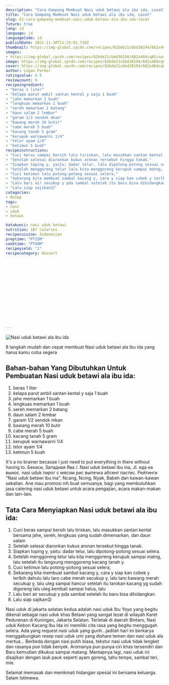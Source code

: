 ```yaml
---
description: "Cara Gampang Membuat Nasi uduk betawi ala ibu ida, Lezat"
title: "Cara Gampang Membuat Nasi uduk betawi ala ibu ida, Lezat"
slug: 61-cara-gampang-membuat-nasi-uduk-betawi-ala-ibu-ida-lezat
future: true
lang: id
language: id
languageCode: id
publishDate: 2021-11-30T11:25:01.710Z 
thumbnail: https://img-global.cpcdn.com/recipes/82bde21cbbd30194/682x484cq65/nasi-uduk-betawi-ala-ibu-ida-foto-resep-utama.png
images:
- https://img-global.cpcdn.com/recipes/82bde21cbbd30194/682x484cq65/nasi-uduk-betawi-ala-ibu-ida-foto-resep-utama.png
image: https://img-global.cpcdn.com/recipes/82bde21cbbd30194/682x484cq65/nasi-uduk-betawi-ala-ibu-ida-foto-resep-utama.png
cover: https://img-global.cpcdn.com/recipes/82bde21cbbd30194/682x484cq65/nasi-uduk-betawi-ala-ibu-ida-foto-resep-utama.png
author: Logan Parker
ratingvalue: 4.5
reviewcount: 9
recipeingredient:
- "beras 1 liter"
- "kelapa parut ambil santan kental y saja 1 buah"
- "jahe memarkan 1 buah"
- "lengkuas memarkan 1 buah"
- "sereh memarkan 2 batang"
- "daun salam 2 lembar"
- "garam 1/2 sendok mkan"
- "bawang merah 10 butir"
- "cabe merah 5 buah"
- "kacang tanah 5 gram"
- "kerupuk warnawarni 1/4"
- "telor ayam 1/4"
- "ketimun 5 buah"
recipeinstructions:
- "Cuci beras sampai bersih lalu tiriskan, lalu masukkan santan kental bersama jahe, sereh, lengkuas yang sudah dimemarkan, dan daun salam"
- "Setelah selesai diaronkan kukus aronan tersebut hingga tanak."
- "Siapkan toping y, yaitu: dadar telur, lalu dipotong-potong sesuai selera."
- "Setelah menggoreng telur lalu kita menggoreng kerupuk sampai matng, lalu setelah itu langsung menggoreng kacang tanah y."
- "Cuci ketimun lalu potong-potong sesuai selera,"
- "Sekarang kita membuat sambal kacang y, cara y siap kan cobek y terlbih dahulu lalu taro cabe merah secukup y, lalu taro bawang merah secukup y, lalu uleg sampai hancur setelah itu tarokan kacang yg sudah digoreng lalu uleg kembali sampai halus, lalu"
- "Lalu beri air secukup y pda sambal setelah itu baru bisa dihidangkan."
- "Lalu siap sajikan😉"
categories:
- Resep
tags:
- nasi
- uduk
- betawi

katakunci: nasi uduk betawi 
nutrition: 167 calories
recipecuisine: Indonesian
preptime: "PT15M"
cooktime: "PT49M"
recipeyield: "1"
recipecategory: Dessert


     
    
    
    
    
    
    
    
    
    
    
      
    
---
```



![Nasi uduk betawi ala ibu ida](https://img-global.cpcdn.com/recipes/82bde21cbbd30194/682x484cq65/nasi-uduk-betawi-ala-ibu-ida-foto-resep-utama.png)

8 langkah mudah dan cepat membuat  Nasi uduk betawi ala ibu ida yang harus kamu coba segera

<!--inarticleads1-->

## Bahan-bahan Yang Dibutuhkan Untuk Pembuatan Nasi uduk betawi ala ibu ida:

1. beras 1 liter
1. kelapa parut ambil santan kental y saja 1 buah
1. jahe memarkan 1 buah
1. lengkuas memarkan 1 buah
1. sereh memarkan 2 batang
1. daun salam 2 lembar
1. garam 1/2 sendok mkan
1. bawang merah 10 butir
1. cabe merah 5 buah
1. kacang tanah 5 gram
1. kerupuk warnawarni 1/4
1. telor ayam 1/4
1. ketimun 5 buah

It&#39;s a no brainer because I just need to put everything in there without having to. Бекаси, Западная Ява /. Nasi uduk betawi ibu ina, Jl. еда на вынос. nasi uduk пирог с мясом рис выпечка абсент пастис. Рейтинги &#34;Nasi uduk betawi ibu ina&#34;. Ncang, Ncing, Nyak, Babeh dan kawan-kawan sekalian. Ane mau promosi nih buat semuanya. bagi yang membutuhkan jasa catering nasi uduk betawi untuk acara pengajian, acara makan-makan dan lain-lain. 

<!--inarticleads2-->

## Tata Cara Menyiapkan Nasi uduk betawi ala ibu ida:

1. Cuci beras sampai bersih lalu tiriskan, lalu masukkan santan kental bersama jahe, sereh, lengkuas yang sudah dimemarkan, dan daun salam
1. Setelah selesai diaronkan kukus aronan tersebut hingga tanak.
1. Siapkan toping y, yaitu: dadar telur, lalu dipotong-potong sesuai selera.
1. Setelah menggoreng telur lalu kita menggoreng kerupuk sampai matng, lalu setelah itu langsung menggoreng kacang tanah y.
1. Cuci ketimun lalu potong-potong sesuai selera,
1. Sekarang kita membuat sambal kacang y, cara y siap kan cobek y terlbih dahulu lalu taro cabe merah secukup y, lalu taro bawang merah secukup y, lalu uleg sampai hancur setelah itu tarokan kacang yg sudah digoreng lalu uleg kembali sampai halus, lalu
1. Lalu beri air secukup y pda sambal setelah itu baru bisa dihidangkan.
1. Lalu siap sajikan😉


Nasi uduk di jakarta selatan kedua adalah nasi uduk Ibu Yoyo yang begitu dikenal sebagai nasi uduk khas Betawi yang sangat lezat di wilayah Karet Pedurenan di Kuningan, Jakarta Selatan. Terletak di daerah Bintaro, Nasi uduk Kebon Kacang Ibu Ida ini memiliki cita rasa yang begitu menggugah selera. Ada yang request nasi uduk yang gurih…jadilah hari ini berkarya menggabungkan resep nasi uduk umi yang dishare temen dan nasi uduk ala mertua… Berbeda dengan nasi putih biasa, tekstur nasi uduk tidak lengket dan rasanya pun tidak benyek. Aromanya pun punya ciri khas tersendiri dan Baru kemudian dikukus sampai matang. Mantapnya lagi, nasi uduk ini disajikan dengan lauk pauk seperti ayam goreng, tahu tempe, sambal teri, mie. 

Selamat memasak dan menikmati hidangan spesial ini bersama keluarga. Salam Istimewa.
